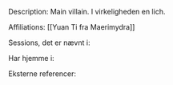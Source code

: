 Description:
Main villain.
I virkeligheden en lich.

Affiliations:
[[Yuan Ti fra Maerimydra]]

Sessions, det er nævnt i:


Har hjemme i:


Eksterne referencer:
